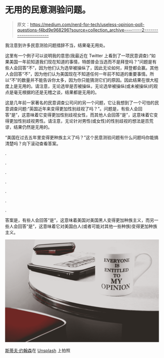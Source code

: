# 无用的民意测验问题。

> 原文：<https://medium.com/nerd-for-tech/useless-opinion-poll-questions-f4bd9e968296?source=collection_archive---------2----------------------->

我注意到许多民意测验问题措辞不当，结果毫无用处。

这里有一个例子可以说明我的意思(我最近在 Twitter 上看到了一项民意调查):“如果美国一年前知道我们现在知道的事情，特朗普会当选而不是拜登吗？”问题是有些人会回答“不”，因为他们认为选举被操纵了，因此无论如何，拜登都会赢。其他人会回答“不”，因为他们认为美国现在不知道任何一年前不知道的重要事情。所以“不”的数量并不能告诉你太多，因为你只能猜测它们的原因。因此结果在很大程度上是无用的。请注意，无论选举是否被操纵，无论选举被操纵(或未被操纵)的观点是毫无根据的还是无稽之谈，结果都是无用的。

这是几年前一家著名的民意调查公司问的另一个问题，它让我想到了一个可怕的民意调查问题:“英国近年来变得更加性别歧视了吗？”。问题是，有些人会回答“是”，这意味着它变得更加性别歧视女性，而其他人会回答“是”，这意味着它变得更加性别歧视男性。请注意，无论针对男性(或女性)的性别歧视的想法是否荒谬，结果仍然是无用的。

“美国在过去五年里变得更种族主义了吗？”这个民意测验问题有什么问题吗你能搞清楚吗？向下滚动查看答案。

.

.

.

.

.

.

.

答案是，有些人会回答“是”，这意味着美国对美国黑人变得更加种族主义，而另一些人会回答“是”，这意味着它对美国白人(或者可能对其他一些种族)变得更加种族主义。

![](img/48b586ab1076a387e2ca42ae25cc0f20.png)

[斯蒂夫·约翰森](https://unsplash.com/@steve_j?utm_source=medium&utm_medium=referral)在 [Unsplash](https://unsplash.com?utm_source=medium&utm_medium=referral) 上拍照